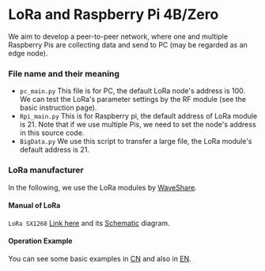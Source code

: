 # LoRa and Raspberry Pi 4B/Zero
We aim to develop a peer-to-peer network, where one and multiple Raspberry Pis are collecting data and send to PC (may be regarded as an edge node). 

### File name and their meaning
- `pc_main.py`  This file is for PC, the default LoRa node's address is 100. We can test the LoRa's parameter settings by the RF module (see the basic instruction page). 
- `Rpi_main.py` This is for Raspberry pi, the default address of LoRa module is 21. Note that if we use multiple Pis, we need to set the node's address in this source code. 
- `BigData.py` We use this script to transfer a large file, the LoRa module's default address is 21. 


### LoRa manufacturer
In the following, we use the LoRa modules by [WaveShare](https://www.waveshare.com).

#### Manual of LoRa

 `LoRa SX1268` [Link here](https://www.waveshare.com/w/upload/c/c4/SX1268_V1.0.pdf) and its [Schematic](https://www.waveshare.com/w/upload/0/09/SX1262_LoRa_HAT_SchDoc.pdf) diagram.

#### Operation Example

You can see some basic examples in [CN](https://www.waveshare.net/wiki/SX1262_915M_LoRa_HAT) and also in [EN](https://www.waveshare.com/wiki/SX1262_915M_LoRa_HAT).
